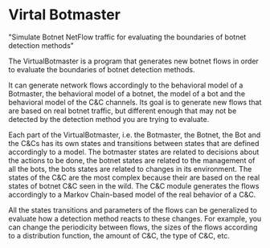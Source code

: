 Virtal Botmaster
================

"Simulate Botnet NetFlow traffic for evaluating the boundaries of botnet detection methods"

The VirtualBotmaster is a program that generates new botnet flows in order to evaluate the boundaries of botnet detection methods.

It can generate network flows accordingly to the behavioral model of a Botmaster, the behavioral model of a botnet, the model of a bot and the behavioral model of the C&C channels. Its goal is to generate new flows that are based on real botnet traffic, but different enough that may not be detected by the detection method you are trying to evaluate. 

Each part of the VirtualBotmaster, i.e. the Botmaster, the Botnet, the Bot and the C&Cs has its own states and transitions between states that are defined accordingly to a model. The botmaster states are related to decisions about the actions to be done, the botnet states are related to the management of all the bots, the bots states are related to changes in its environment. The states of the C&C are the most complex because their are based on the real states of botnet C&C seen in the wild. The C&C module generates the flows accordingly to a Markov Chain-based model of the real behavior of a C&C. 

All the states transitions and parameters of the flows can be generalized to evaluate how a detection method reacts to these changes. For example, you can change the periodicity between flows, the sizes of the flows according to a distribution function, the amount of C&C, the type of C&C, etc.

